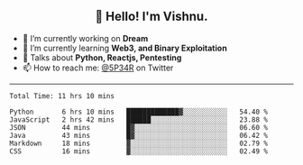 <h2 align="center">👋 Hello! I'm Vishnu.</h2>


- 🔭 I’m currently working on **Dream**
- 🌱 I’m currently learning **Web3, and Binary Exploitation**
- 💬 Talks about **Python, Reactjs, Pentesting**
- 📫 How to reach me: [@5P34R](https://twitter.com/Vishnu27302693) on Twitter

---
<!--START_SECTION:waka-->

```text
Total Time: 11 hrs 10 mins

Python       6 hrs 10 mins   █████████████▓░░░░░░░░░░░   54.40 %
JavaScript   2 hrs 42 mins   ██████░░░░░░░░░░░░░░░░░░░   23.88 %
JSON         44 mins         █▓░░░░░░░░░░░░░░░░░░░░░░░   06.60 %
Java         43 mins         █▓░░░░░░░░░░░░░░░░░░░░░░░   06.42 %
Markdown     18 mins         ▓░░░░░░░░░░░░░░░░░░░░░░░░   02.79 %
CSS          16 mins         ▓░░░░░░░░░░░░░░░░░░░░░░░░   02.49 %
```

<!--END_SECTION:waka-->
